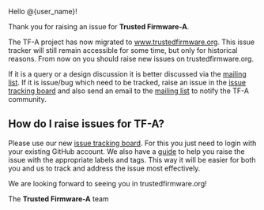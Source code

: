 Hello @{user_name}!


Thank you for raising an issue for **Trusted Firmware-A**.

The TF-A project has now migrated to www.trustedfirmware.org. This issue tracker will still remain accessible for some time, but only for historical reasons. From now on you should raise new issues on trustedfirmware.org.

If it is a query or a design discussion it is better discussed via the [mailing list](https://lists.trustedfirmware.org/mailman/listinfo/tf-a). If it is issue/bug which need to be tracked, raise an issue in the [issue tracking board](https://developer.trustedfirmware.org/maniphest/query/open/) and also send an email to the [mailing list](https://lists.trustedfirmware.org/mailman/listinfo/tf-a) to notify the TF-A community.

## How do I raise issues for TF-A?
Please use our new [issue tracking board](https://developer.trustedfirmware.org/maniphest/query/open/). For this you just need to login with your existing GitHub account. We also have a [guide](https://developer.trustedfirmware.org/dashboard/view/6/) to help you raise the issue with the appropriate labels and tags. This way it will be easier for both you and us to track and address the issue most effectively.

We are looking forward to seeing you in trustedfirmware.org!

The **Trusted Firmware-A** team